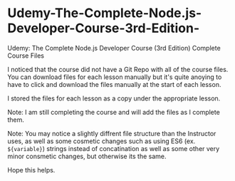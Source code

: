 # Udemy-The-Complete-Node.js-Developer-Course-3rd-Edition-
Udemy: The Complete Node.js Developer Course (3rd Edition) Complete Course Files

I noticed that the course did not have a Git Repo with all of the course files.
You can download files for each lesson manually but it's quite anoying to have to click and download the files 
manually at the start of each lesson.   

I stored the files for each lesson as a copy under the appropriate lesson.

Note: I am still completing the course and will add the files as I complete them.

Note: You may notice a slightly diffrent file structure than the Instructor uses, as well as some cosmetic
changes such as using ES6 (ex. `${variable}`) strings instead of concatination as well as some other
very minor consmetic changes, but otherwise its the same.

Hope this helps.
